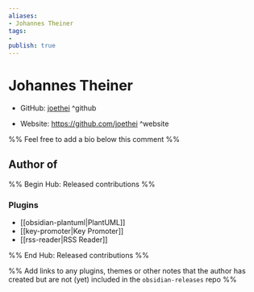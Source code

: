 ```yaml
---
aliases:
- Johannes Theiner
tags:
- 
publish: true
---
```


# Johannes Theiner

- GitHub: [joethei](https://github.com/joethei/) ^github
<!-- - Discord: `@` ^discord-->
- Website: <https://github.com/joethei> ^website
<!-- - [[Publish sites|Publish site]]: ^publish-->

%% Feel free to add a bio below this comment %%


## Author of

%% Begin Hub: Released contributions %%
### Plugins
- [[obsidian-plantuml|PlantUML]]
- [[key-promoter|Key Promoter]]
- [[rss-reader|RSS Reader]]

%% End Hub: Released contributions %%

%% Add links to any plugins, themes or other notes that the author has created but are not (yet) included in the `obsidian-releases` repo %%

<!--
### Unlisted plugins

- 
-->

<!--
### Others

- 
-->

<!--
## Sponsor this author

- [[GitHub sponsors]]: [Sponsor @joethei on GitHub Sponsors](https://github.com/sponsors/joethei) ^github-sponsor
- [[Buy me a coffee]]: ^buy-me-a-coffee
- [[PayPal]]: ^paypal
- [[Patreon]]: ^patreon

-->

<!--
## Follow this author

- [[YouTube Channels|On YouTube]]: ^youtube
- Twitter: ^twitter
- ...
-->
